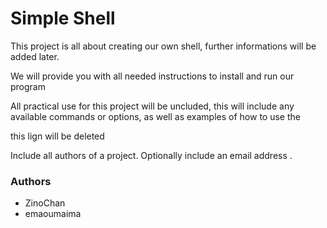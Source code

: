 # Simple Shell

This project is all about creating our own shell,
further informations will be added later.

We will provide you with all needed instructions 
to install and run our program

All practical use for this project will be uncluded, 
this will include any available commands or options,
as well as examples of how to use the

this lign will be deleted 

Include all authors of a project. Optionally include an email address
.
### Authors
- ZinoChan
- emaoumaima

